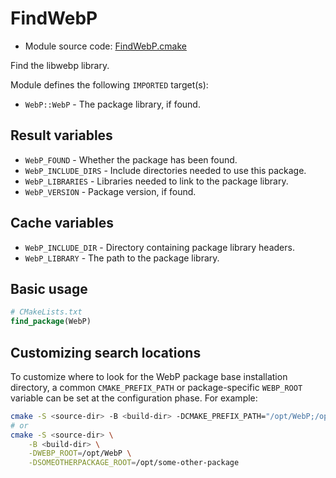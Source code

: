 <!-- This is auto-generated file. -->
# FindWebP

* Module source code: [FindWebP.cmake](https://github.com/petk/php-build-system/blob/master/cmake/cmake/modules/FindWebP.cmake)

Find the libwebp library.

Module defines the following `IMPORTED` target(s):

* `WebP::WebP` - The package library, if found.

## Result variables

* `WebP_FOUND` - Whether the package has been found.
* `WebP_INCLUDE_DIRS` - Include directories needed to use this package.
* `WebP_LIBRARIES` - Libraries needed to link to the package library.
* `WebP_VERSION` - Package version, if found.

## Cache variables

* `WebP_INCLUDE_DIR` - Directory containing package library headers.
* `WebP_LIBRARY` - The path to the package library.

## Basic usage

```cmake
# CMakeLists.txt
find_package(WebP)
```

## Customizing search locations

To customize where to look for the WebP package base
installation directory, a common `CMAKE_PREFIX_PATH` or
package-specific `WEBP_ROOT` variable can be set at
the configuration phase. For example:

```sh
cmake -S <source-dir> -B <build-dir> -DCMAKE_PREFIX_PATH="/opt/WebP;/opt/some-other-package"
# or
cmake -S <source-dir> \
    -B <build-dir> \
    -DWEBP_ROOT=/opt/WebP \
    -DSOMEOTHERPACKAGE_ROOT=/opt/some-other-package
```
